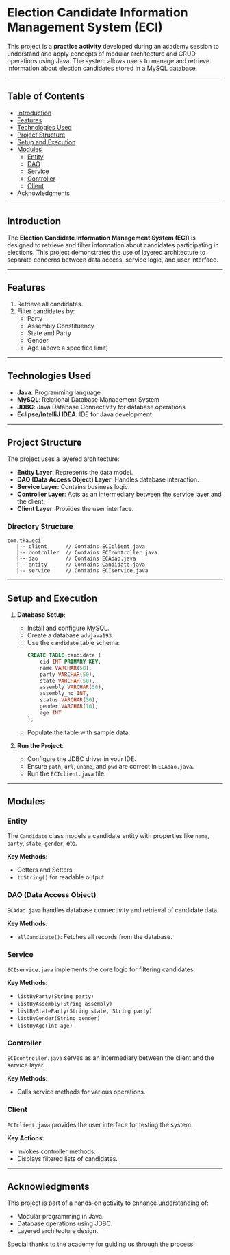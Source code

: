 # Election Candidate Information Management System (ECI)

This project is a **practice activity** developed during an academy session to understand and apply concepts of modular architecture and CRUD operations using Java. The system allows users to manage and retrieve information about election candidates stored in a MySQL database.

---

## Table of Contents
- [Introduction](#introduction)
- [Features](#features)
- [Technologies Used](#technologies-used)
- [Project Structure](#project-structure)
- [Setup and Execution](#setup-and-execution)
- [Modules](#modules)
  - [Entity](#entity)
  - [DAO](#dao)
  - [Service](#service)
  - [Controller](#controller)
  - [Client](#client)
- [Acknowledgments](#acknowledgments)

---

## Introduction
The **Election Candidate Information Management System (ECI)** is designed to retrieve and filter information about candidates participating in elections. This project demonstrates the use of layered architecture to separate concerns between data access, service logic, and user interface.

---

## Features
1. Retrieve all candidates.
2. Filter candidates by:
   - Party
   - Assembly Constituency
   - State and Party
   - Gender
   - Age (above a specified limit)

---

## Technologies Used
- **Java**: Programming language
- **MySQL**: Relational Database Management System
- **JDBC**: Java Database Connectivity for database operations
- **Eclipse/IntelliJ IDEA**: IDE for Java development

---

## Project Structure
The project uses a layered architecture:
- **Entity Layer**: Represents the data model.
- **DAO (Data Access Object) Layer**: Handles database interaction.
- **Service Layer**: Contains business logic.
- **Controller Layer**: Acts as an intermediary between the service layer and the client.
- **Client Layer**: Provides the user interface.

### Directory Structure
```
com.tka.eci
   |-- client      // Contains ECIclient.java
   |-- controller  // Contains ECIcontroller.java
   |-- dao         // Contains ECAdao.java
   |-- entity      // Contains Candidate.java
   |-- service     // Contains ECIservice.java
```

---

## Setup and Execution
1. **Database Setup**:
   - Install and configure MySQL.
   - Create a database `advjava193`.
   - Use the `candidate` table schema:
     ```sql
     CREATE TABLE candidate (
         cid INT PRIMARY KEY,
         name VARCHAR(50),
         party VARCHAR(50),
         state VARCHAR(50),
         assembly VARCHAR(50),
         assembly_no INT,
         status VARCHAR(50),
         gender VARCHAR(10),
         age INT
     );
     ```
   - Populate the table with sample data.

2. **Run the Project**:
   - Configure the JDBC driver in your IDE.
   - Ensure `path`, `url`, `uname`, and `pwd` are correct in `ECAdao.java`.
   - Run the `ECIclient.java` file.

---

## Modules

### Entity
The `Candidate` class models a candidate entity with properties like `name`, `party`, `state`, `gender`, etc.

**Key Methods**:
- Getters and Setters
- `toString()` for readable output

### DAO (Data Access Object)
`ECAdao.java` handles database connectivity and retrieval of candidate data.

**Key Methods**:
- `allCandidate()`: Fetches all records from the database.

### Service
`ECIservice.java` implements the core logic for filtering candidates.

**Key Methods**:
- `listByParty(String party)`
- `listByAssembly(String assembly)`
- `listByStateParty(String state, String party)`
- `listByGender(String gender)`
- `listByAge(int age)`

### Controller
`ECIcontroller.java` serves as an intermediary between the client and the service layer.

**Key Methods**:
- Calls service methods for various operations.

### Client
`ECIclient.java` provides the user interface for testing the system.

**Key Actions**:
- Invokes controller methods.
- Displays filtered lists of candidates.

---

## Acknowledgments
This project is part of a hands-on activity to enhance understanding of:
- Modular programming in Java.
- Database operations using JDBC.
- Layered architecture design.

Special thanks to the academy for guiding us through the process!

